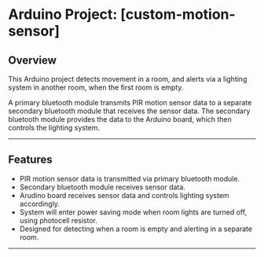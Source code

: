 # Arduino Project: [custom-motion-sensor]

## Overview
This Arduino project detects movement in a room, and alerts via a lighting system in another room, when the first room is empty. 

A primary bluetooth module transmits PIR motion sensor data to a separate secondary bluetooth module that receives the sensor data. The secondary bluetooth module provides the data to the Arduino board, which then controls the lighting system.

---

## Features
- PIR motion sensor data is transmitted via primary bluetooth module.
- Secondary bluetooth module receives sensor data.
- Arudino board receives sensor data and controls lighting system accordingly.
- System will enter power saving mode when room lights are turned off, using photocell resistor.
- Designed for detecting when a room is empty and alerting in a separate room.

---

